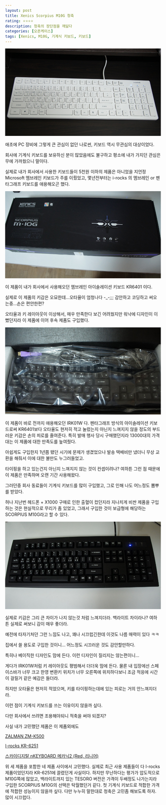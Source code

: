 ```yaml
---
layout: post
title: Xenics Scorpius M10G 청축
rating: ⭐️⭐️⭐️⭐️
description: 청축의 장단점을 깨닳다
categories: [오픈케이스]
tags: [Xenics, M10G, 기계식 키보드, 키보드]
---
```


![M10G](../../img/2012/m10g_01.jpg)


애초에 PC 장비에 그렇게 큰 관심이 없던 나로썬, 키보드 역시 무관심의 대상이었다.

회사에 기계식 키보드를 보유하신 분이 많았음에도 불구하고 평소에 내가 가지던 관심은 무에 가까웠으니 말이다.

실제로 내가 회사에서 사용한 키보드들이 5천원 이하의 제품은 아니었을 지언정 Microsoft 멤브레인 키보드가 주를 이뤘었고, 몇년전부터는 i-rocks 의 멤브레인 or 펜타그래프 키보드를 애용해오곤 했다.

![M10G](../../img/2012/m10g_02.jpg)

이 제품이 내가 회사에서 사용해오던 멤브레인 아이솔레이션 키보드 KR6401 이다.

실제로 이 제품의 키감은 오묘한데…오타율이 엄청나다 -_-;;; 감안하고 코딩하고 써오는중…손은 편안한편?

오타율과 키 레이아웃이 이상해서, 매우 만족한다 보긴 어려웠지만 워낙에 디자인이 이뻤던지라 이 제품에 이어 후속 제품도 구입했다.

![M10G](../../img/2012/m10g_03.jpg)

이 제품이 바로 전까지 애용해오던 IRK01W 다. 펜타그래프 방식의 아이솔레이션 키보드로써 KR6401보다 오타율도 현저히 적고 눌렀는지 아닌지 느껴지지 않을 정도의 부드러운 키감은 손의 피로를 줄여준다. 특히 발매 행사 당시 구매했던지라 13000대의 가격대는 이 제품에 대한 만족도를 높여줬다.

아쉽게도 구입한지 1년쯤 됐던 시기에 문제가 생겼었으나 발송 택배비만 냈더니 무상 교환을 해줘서 이에 대한 불만도 누그러들었고.

타이핑을 하고 있는건지 아닌지 느껴지지 않는 것이 컨셉이려나? 여하튼 그런 점 때문에 이 제품은 만족하며 오랜 기간 사용해왔다.

그러던중 회사 동료들이 기계식 키보드를 많이 구입했고, 그로 인해 나도 어느정도 뽐뿌를 받았다.

허나 지난번 헤드폰 + X1000 구매로 인한 출혈이 컸던지라 지나치게 비싼 제품을 구입하는 것은 현실적으로 무리가 좀 있었고, 그래서 구입한 것이 보급형에 해당하는 SCORPIUS M10G라고 할 수 있다.

![M10G](../../img/2012/m10g_04.jpg)

실제로 키감은 그리 큰 차이가 나지 않는것 처럼 느껴지더라. 백라이트 차이라나? 여하튼 실제로 써보니 감이 매우 좋더라.

예전에 타자기처던 그런 느낌도 나고, 꽤나 시끄럽긴한데 이것도 나름 매력이 있다 ㅋㅋ

집에서 쓸 용도로 구입한 것이니… 어느정도 시끄러운 것도 감안할만하다.

특히나 베이직한 디자인도 맘에 든다. 이런 디자인이 질리지는 않는편이니…

게다가 IRK01W처럼 키 레이아웃도 평범해서 더더욱 맘에 든다. 물론 내 입장에선 스페이스바가 너무 크고 한영 변환키 위치가 너무 오른쪽에 위치하다보니 조금 적응에 시간이 걸릴거 같은 예감은 들더라.

하지만 오타율은 현저히 적었으며, 키를 타이핑하는데에 있는 피로는 거의 안느껴지더라.

이런 점이 기계식 키보드를 쓰는 이유이지 않을까 싶다.

다만 회사에서 쓰려면 조용해야되니 적축을 써야 되겠지?

사실 내가 고민했던 제품은 이 제품외에도

[ZALMAN ZM-K500](http://blog.danawa.com/prod/?section_m=PC&prod_c=1784952&cate_c1=861&cate_c2=881&cate_c3=1005&cate_c4=0)

[I-rocks KR-6251](http://blog.danawa.com/prod/?section_m=PC&prod_c=1458635&cate_c1=861&cate_c2=881&cate_c3=1005&cate_c4=0)

[스카이디지탈 nKEYBOARD 메카닉2 (Red, 리니어)](http://blog.danawa.com/prod/?section_m=PC&prod_c=1711302&cate_c1=861&cate_c2=881&cate_c3=1005&cate_c4=0)

위 세 제품을 포함한 네 제품 사이에서 고민했다.
실제로 최근 사용 제품들이 다 I-rocks 제품이었던지라 KR-6251에 끌렸던게 사실이다. 하지만 무난하다는 평가가 압도적으로 M10G쪽에 많았고, 백라이트까지 있는 TESORO 버전은 가격이 두배정도 나가는지라 구입한 SCORPIUS M10G의 선택은 탁월했던거 같다.
첫 기계식 키보드로 적합한 가격에 적합한 성능이지 않을까 싶다. 다만 누누히 말한대로 청축은 고민좀 해보도록 하자. 많이 시끄럽다.